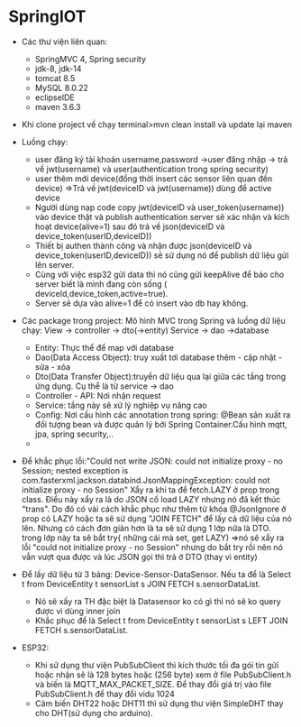 # SpringIOT

- Các thư viện liên quan:
    - SpringMVC 4, Spring security
    - jdk-8, jdk-14
    - tomcat 8.5
    - MySQL 8.0.22
    - eclipseIDE
    - maven 3.6.3

- Khi clone project về chạy terminal>mvn clean install và update lại maven
- Luồng chạy: 
    + user đăng ký tài khoản username,password ->user đăng nhập -> trả về jwt(username) và user(authentication trong spring security)
    + user thêm mới device(đồng thời insert các sensor liên quan đến device) =>Trả về jwt(deviceID và jwt(username)) dùng để active device
    + Người dùng nạp code copy jwt(deviceID và user_token(username)) vào device thật và publish authentication server sẽ xác nhận và kích hoạt device(alive=1) sau đó trả về json(deviceID và device_token(userID,deviceID))
    + Thiết bị authen thành công và nhận được json(deviceID và device_token(userID,deviceID)) sẽ sử dụng nó để publish dữ liệu gửi lên server.
    + Cùng với việc esp32 gửi data thì nó cũng gửi keepAlive để báo cho server biết là mình đang còn sống ( deviceId,device_token,active=true).
    + Server sẽ dựa vào alive=1 để có insert vào db hay không.
    
- Các package trong project:
Mô hình MVC trong Spring và luồng dữ liệu chạy: View -> controller -> dto(->entity) Service -> dao ->database
    + Entity: Thực thể để map với database
    + Dao(Data Access Object): truy xuất tơi database thêm - cập nhật - sửa - xóa
    + Dto(Data Transfer Object):truyền dữ liệu qua lại giữa các tầng trong ứng dụng. Cụ thể là từ service -> dao 
    + Controller - API: Nơi nhận request
    + Service: tầng này sẽ xử lý nghiệp vụ nâng cao
    + Config: Nơi cấu hình các annotation trong spring: @Bean sản xuất ra đối tượng bean và được quản lý bởi Spring Container.Cấu hình mqtt, jpa, spring security,..
    + 

- Để khắc phục lỗi:"Could not write JSON: could not initialize proxy - no Session; nested exception is com.fasterxml.jackson.databind.JsonMappingException: could not initialize proxy - no Session"   Xẩy ra khi ta để fetch.LAZY ở prop trong class. Điều này xẩy ra là do JSON cố load LAZY nhưng nó đã kết thúc "trans". Do đó có vài cách khắc phục như thêm từ khóa @JsonIgnore ở prop có LAZY hoặc ta sẽ sử dụng "JOIN FETCH" để lấy cả dữ liệu của nó lên. Nhưng có cách đơn giản hơn là ta sẽ sử dụng 1 lớp nữa là DTO. trong lớp này ta sẽ bắt try{ những cái mà set, get LAZY) =>nó sẽ xẩy ra lỗi "could not initialize proxy - no Session" nhưng do bắt try rồi nên nó vẫn vượt qua được và lúc JSON gọi thì trả ở DTO (thay vì entity)

- Để lấy dữ liệu từ 3 bảng: Device-Sensor-DataSensor. Nếu ta để là Select t from DeviceEntity t sensorList s JOIN FETCH s.sensorDataList.
    + Nó sẽ xấy ra TH đặc biệt là Datasensor ko có gì thì nó sẽ ko query được vì dùng inner join
    + Khắc phục để là  Select t from DeviceEntity t sensorList s LEFT JOIN FETCH s.sensorDataList.



- ESP32:
    + Khi sử dụng thư viện PubSubClient thì kích thước tối đa gói tin gửi hoặc nhận sẽ là 128 bytes hoặc (256 byte) xem ở file PubSubClient.h và biến là MQTT_MAX_PACKET_SIZE. Để thay đổi giá trị vào file PubSubClient.h để thay đổi vidu 1024 
    + Cảm biến DHT22 hoặc DHT11 thì sử dụng thư viện SimpleDHT thay cho DHT(sử dụng cho arduino).
    
